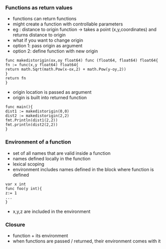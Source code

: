 ### Functions as return values
- functions can return functions
- might create a function with controllable parameters
- eg : distance to origin function
-> takes a point (x,y,coordinates)
and returns distance to origin
- what if you want to change origin
- option 1: pass origin as argument
- option 2: define function with new origin

```
func makedistorigin(ox,oy float64) func (float64, float64) float64{
fn := func(x,y float64) float64{
return math.Sqrt(math.Pow(x-ox,2) + math.Pow(y-oy,2))
}
return fn
}
```

- origin location is passed as argument
- origin is built into returned function

```
func main(){
dist1 := makedistorigin(0,0)
dist2 := makedistorigin(2,2)
fmt.Println(dist1(2,2))
fmt.println(dist2(2,2))
}
```

### Environment of a function
- set of all names that are valid inside a function
- names defined locally in the function
- lexical scoping
- environment includes names defined in the block where function is defined

```
var x int
func foo(y int){
z:= 1
...
}
```

- x,y,z are included in the environment

### Closure
- function + its environment
- when functions are passed / returned, their environment comes with it
